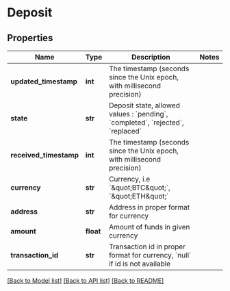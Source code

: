 # Deposit

## Properties
Name | Type | Description | Notes
------------ | ------------- | ------------- | -------------
**updated_timestamp** | **int** | The timestamp (seconds since the Unix epoch, with millisecond precision) | 
**state** | **str** | Deposit state, allowed values : &#x60;pending&#x60;, &#x60;completed&#x60;, &#x60;rejected&#x60;, &#x60;replaced&#x60; | 
**received_timestamp** | **int** | The timestamp (seconds since the Unix epoch, with millisecond precision) | 
**currency** | **str** | Currency, i.e &#x60;\&quot;BTC\&quot;&#x60;, &#x60;\&quot;ETH\&quot;&#x60; | 
**address** | **str** | Address in proper format for currency | 
**amount** | **float** | Amount of funds in given currency | 
**transaction_id** | **str** | Transaction id in proper format for currency, &#x60;null&#x60; if id is not available | 

[[Back to Model list]](../README.md#documentation-for-models) [[Back to API list]](../README.md#documentation-for-api-endpoints) [[Back to README]](../README.md)


